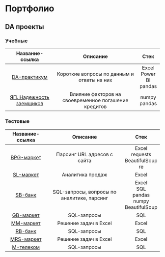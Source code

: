 # Портфолио
## DA проекты
### Учебные

|Название-ссылка|Описание|Стек|
|:-:|:-:|:-:|
|[DA-практикум](https://github.com/mikhailov-v-a/portfolio/tree/main/da_projects/edu/da_workshop)|Короткие вопросы по данным и ответы на них|Excel</br>Power BI</br>pandas</br>|
|[ЯП. Надежность заемщиков](https://github.com/mikhailov-v-a/portfolio/tree/main/da_projects/edu/credit_scoring)|Влияние факторов на своевременное погашение кредитов|numpy</br>pandas</br>|

### Тестовые
|Название-ссылка|Описание|Стек|
|:-:|:-:|:-:|
|[BPG-маркет](https://github.com/mikhailov-v-a/portfolio/tree/main/da_projects/test/bpg)|Парсинг URL адресов с сайта|Excel</br>requests</br>BeautifulSoup</br>re|
|[SL-маркет](https://github.com/mikhailov-v-a/portfolio/tree/main/da_projects/test/sl)|Аналитика продаж|Excel|
|[SB-банк](https://github.com/mikhailov-v-a/portfolio/tree/main/da_projects/test/sb)|SQL-запросы, вопросы по аналитике, парсинг|Excel</br>SQL</br>pandas</br>numpy</br>BeautifulSoup|
|[GB-маркет](https://github.com/mikhailov-v-a/portfolio/tree/main/da_projects/test/gb)|SQL-запросы|SQL</br>|
|[MM-маркет](https://github.com/mikhailov-v-a/portfolio/tree/main/da_projects/test/mm)|Решение задач в Excel|Excel</br>|
|[RB-банк](https://github.com/mikhailov-v-a/portfolio/tree/main/da_projects/test/rb)|SQL-запросы|SQL</br>|
|[MRS-маркет](https://github.com/mikhailov-v-a/portfolio/tree/main/da_projects/test/mrs)|Решение задач в Excel|Excel</br>|
|[M-телеком](https://github.com/mikhailov-v-a/portfolio/tree/main/da_projects/test/m)|SQL-запросы|SQL</br>|